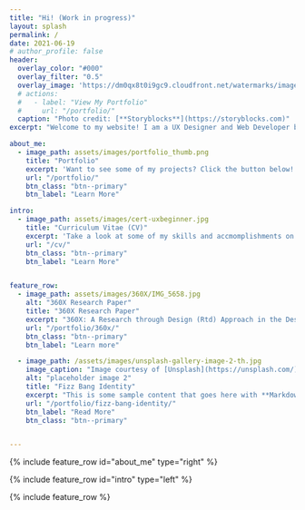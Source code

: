 ```yaml
---
title: "Hi! (Work in progress)"
layout: splash
permalink: /
date: 2021-06-19
# author_profile: false
header:
  overlay_color: "#000"
  overlay_filter: "0.5"
  overlay_image: 'https://dm0qx8t0i9gc9.cloudfront.net/watermarks/image/rDtN98Qoishumwih/work-in-progress_zJ6mkuuu_SB_PM.jpg'
  # actions:
  #   - label: "View My Portfolio"
  #     url: "/portfolio/"
  caption: "Photo credit: [**Storyblocks**](https://storyblocks.com)"
excerpt: "Welcome to my website! I am a UX Designer and Web Developer based in Tallahassee, Florida. Take a look at some of my previous projects. You'll probably find some of them quite interesting!"

about_me: 
  - image_path: assets/images/portfolio_thumb.png
    title: "Portfolio"
    excerpt: 'Want to see some of my projects? Click the button below!'
    url: "/portfolio/"
    btn_class: "btn--primary"
    btn_label: "Learn More"

intro: 
  - image_path: assets/images/cert-uxbeginner.jpg
    title: "Curriculum Vitae (CV)"
    excerpt: 'Take a look at some of my skills and accmomplishments on my CV page!'
    url: "/cv/"
    btn_class: "btn--primary"
    btn_label: "Learn More"


feature_row:
  - image_path: assets/images/360X/IMG_5658.jpg
    alt: "360X Research Paper"
    title: "360X Research Paper"
    excerpt: "360X: A Research through Design (Rtd) Approach in the Design of a 360-Video Platform Interface"
    url: "/portfolio/360x/"
    btn_class: "btn--primary"
    btn_label: "Learn more"

  - image_path: /assets/images/unsplash-gallery-image-2-th.jpg
    image_caption: "Image courtesy of [Unsplash](https://unsplash.com/)"
    alt: "placeholder image 2"
    title: "Fizz Bang Identity"
    excerpt: "This is some sample content that goes here with **Markdown** formatting."
    url: "/portfolio/fizz-bang-identity/"
    btn_label: "Read More"
    btn_class: "btn--primary"


---
```


{% include feature_row id="about_me" type="right" %}

{% include feature_row id="intro" type="left" %}

{% include feature_row %}
